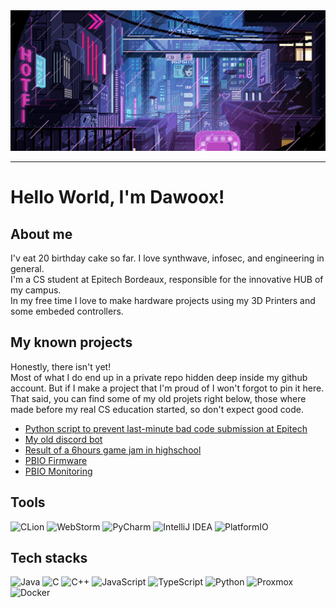 <div align="center">
  <img src="https://raw.githubusercontent.com/Dawoox/Dawoox/master/font.gif">
</div>

---

# Hello World, I'm Dawoox!  


## About me
I'v eat 20 birthday cake so far. I love synthwave, infosec, and engineering in general.  
I'm a CS student at Epitech Bordeaux, responsible for the innovative HUB of my campus.  
In my free time I love to make hardware projects using my 3D Printers and some embeded controllers.

## My known projects

Honestly, there isn't yet!  
Most of what I do end up in a private repo hidden deep inside my github account. But if I make a project that I'm proud of I won't forgot to pin it here.  
That said, you can find some of my old projets right below, those where made before my real CS education started, so don't expect good code.

* [Python script to prevent last-minute bad code submission at Epitech](https://github.com/Dawoox/efc)
* [My old discord bot](https://github.com/Dawoox/Akasuki)
* [Result of a 6hours game jam in highschool](https://github.com/Dawoox/LSW)
* [PBIO Firmware](https://github.com/Dawoox/PBIO_FIRMWARE)
* [PBIO Monitoring](https://github.com/Dawoox/PBIO_Proton)

## Tools

![CLion](https://img.shields.io/badge/CLion-black?style=for-the-badge&logo=clion&logoColor=white)
![WebStorm](https://img.shields.io/badge/webstorm-143?style=for-the-badge&logo=webstorm&logoColor=white&color=black)
![PyCharm](https://img.shields.io/badge/pycharm-143?style=for-the-badge&logo=pycharm&logoColor=black&color=black&labelColor=green)
![IntelliJ IDEA](https://img.shields.io/badge/IntelliJIDEA-000000.svg?style=for-the-badge&logo=intellij-idea&logoColor=white)
![PlatformIO](https://img.shields.io/badge/PlatformIO-%23222.svg?style=for-the-badge&logo=platformio&logoColor=%23f5822a)

## Tech stacks

![Java](https://img.shields.io/badge/java-%23ED8B00.svg?style=for-the-badge&logo=openjdk&logoColor=white)
![C](https://img.shields.io/badge/c-%2300599C.svg?style=for-the-badge&logo=c&logoColor=white)
![C++](https://img.shields.io/badge/c++-%2300599C.svg?style=for-the-badge&logo=c%2B%2B&logoColor=white)
![JavaScript](https://img.shields.io/badge/javascript-%23323330.svg?style=for-the-badge&logo=javascript&logoColor=%23F7DF1E)
![TypeScript](https://img.shields.io/badge/typescript-%23007ACC.svg?style=for-the-badge&logo=typescript&logoColor=white)
![Python](https://img.shields.io/badge/python-3670A0?style=for-the-badge&logo=python&logoColor=ffdd54)
![Proxmox](https://img.shields.io/badge/proxmox-proxmox?style=for-the-badge&logo=proxmox&logoColor=%23E57000&labelColor=%232b2a33&color=%232b2a33)
![Docker](https://img.shields.io/badge/docker-%230db7ed.svg?style=for-the-badge&logo=docker&logoColor=white)
